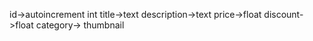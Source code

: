 <!-- Produtos -->
id->autoincrement int
title->text
description->text
price->float
discount->float
category->
thumbnail
